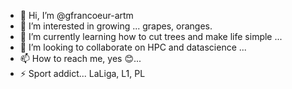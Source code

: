 - 👋 Hi, I’m @gfrancoeur-artm
- 👀 I’m interested in growing ... grapes, oranges.
- 🌱 I’m currently learning how to cut trees and make life simple ...
- 💞️ I’m looking to collaborate on HPC and datascience ... 
- 📫 How to reach me, yes 😊...
- ⚡ Sport addict... LaLiga, L1, PL

<!---
gfrancoeur-artm/gfrancoeur-artm is a ✨ special ✨ repository because its `README.md` (this file) appears on your GitHub profile.
You can click the Preview link to take a look at your changes.
--->
